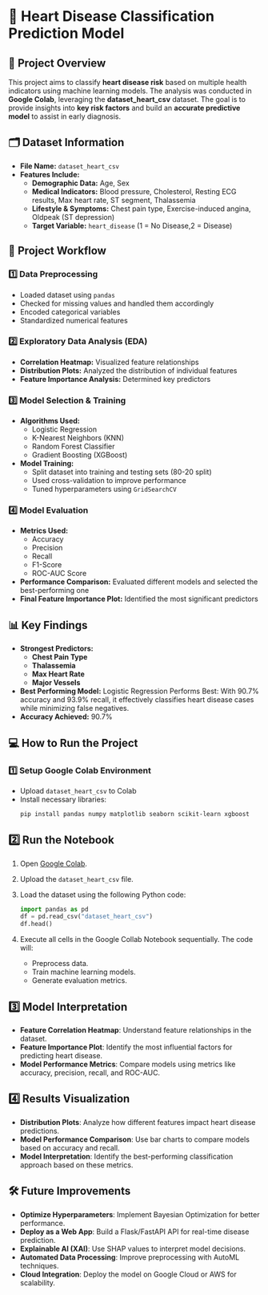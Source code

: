 # 🏥 Heart Disease Classification Prediction Model

## 📌 Project Overview
This project aims to classify **heart disease risk** based on multiple health indicators using machine learning models. The analysis was conducted in **Google Colab**, leveraging the **dataset_heart_csv** dataset. The goal is to provide insights into **key risk factors** and build an **accurate predictive model** to assist in early diagnosis.

## 🗂️ Dataset Information
- **File Name:** `dataset_heart_csv`
- **Features Include:**
  - **Demographic Data:** Age, Sex
  - **Medical Indicators:** Blood pressure, Cholesterol, Resting ECG results, Max heart rate, ST segment, Thalassemia
  - **Lifestyle & Symptoms:** Chest pain type, Exercise-induced angina, Oldpeak (ST depression)
  - **Target Variable:** `heart_disease` (1 = No Disease,2 = Disease)

## 🚀 Project Workflow
### **1️⃣ Data Preprocessing**
- Loaded dataset using `pandas`
- Checked for missing values and handled them accordingly
- Encoded categorical variables
- Standardized numerical features

### **2️⃣ Exploratory Data Analysis (EDA)**
- **Correlation Heatmap:** Visualized feature relationships
- **Distribution Plots:** Analyzed the distribution of individual features
- **Feature Importance Analysis:** Determined key predictors

### **3️⃣ Model Selection & Training**
- **Algorithms Used:**
  - Logistic Regression
  - K-Nearest Neighbors (KNN)
  - Random Forest Classifier
  - Gradient Boosting (XGBoost)
- **Model Training:**
  - Split dataset into training and testing sets (80-20 split)
  - Used cross-validation to improve performance
  - Tuned hyperparameters using `GridSearchCV`

### **4️⃣ Model Evaluation**
- **Metrics Used:**
  - Accuracy
  - Precision
  - Recall
  - F1-Score
  - ROC-AUC Score
- **Performance Comparison:** Evaluated different models and selected the best-performing one
- **Final Feature Importance Plot:** Identified the most significant predictors

## 📊 Key Findings
- **Strongest Predictors:** 
  - **Chest Pain Type**
  - **Thalassemia**
  - **Max Heart Rate**
  - **Major Vessels**
- **Best Performing Model:** Logistic Regression Performs Best: With 90.7% accuracy and 93.9% recall, it effectively classifies heart disease cases while minimizing false negatives.
- **Accuracy Achieved:** 90.7% 

## 💻 How to Run the Project
### **1️⃣ Setup Google Colab Environment**
- Upload `dataset_heart_csv` to Colab
- Install necessary libraries:
  ```bash
  pip install pandas numpy matplotlib seaborn scikit-learn xgboost

## 2️⃣ Run the Notebook

1. Open [Google Colab](https://colab.research.google.com/).
2. Upload the `dataset_heart_csv` file.
3. Load the dataset using the following Python code:

    ```python
    import pandas as pd
    df = pd.read_csv("dataset_heart_csv")
    df.head()
    ```

4. Execute all cells in the Google Collab  Notebook sequentially. The code will:
   - Preprocess data.
   - Train machine learning models.
   - Generate evaluation metrics.

## 3️⃣ Model Interpretation

- **Feature Correlation Heatmap**: Understand feature relationships in the dataset.
- **Feature Importance Plot**: Identify the most influential factors for predicting heart disease.
- **Model Performance Metrics**: Compare models using metrics like accuracy, precision, recall, and ROC-AUC.

## 4️⃣ Results Visualization

- **Distribution Plots**: Analyze how different features impact heart disease predictions.
- **Model Performance Comparison**: Use bar charts to compare models based on accuracy and recall.
- **Model Interpretation**: Identify the best-performing classification approach based on these metrics.

## 🛠️ Future Improvements

- **Optimize Hyperparameters**: Implement Bayesian Optimization for better performance.
- **Deploy as a Web App**: Build a Flask/FastAPI API for real-time disease prediction.
- **Explainable AI (XAI)**: Use SHAP values to interpret model decisions.
- **Automated Data Processing**: Improve preprocessing with AutoML techniques.
- **Cloud Integration**: Deploy the model on Google Cloud or AWS for scalability.
